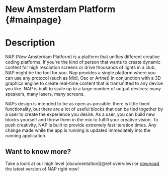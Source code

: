 New Amsterdam Platform {#mainpage}
=======================

# Description

NAP (New Amsterdam Platform) is a platform that unifies different creative coding platforms. If you're the kind of person that wants to create dynamic content for high resolution screens or drive thousands of lights in a club, NAP might be the tool for you. Nap provides a single platform where you can use any protocol (such as Midi, Osc or Artnet) in conjunction with a 3D graphics engine to create real-time content that is transmitted to any device you like. NAP is built to scale up to a large number of output devices: many speakers, many lasers, many screens.

NAPs design is intended to be as open as possible: there is little fixed functionality, but there are a lot of useful blocks that can be tied together by a user to create the experience you desire. As a user, you can build new blocks yourself and throw them in the mix to fulfill your creative vision. To push creativity, NAP is built to provide extremely fast iteration times. Any change made while the app is running is updated immediately into the running application. 

## Want to know more?

Take a loolk at our high level [documentation](@ref overview) or [downoad](http://www.naivi.nl) the latest version of NAP right now!